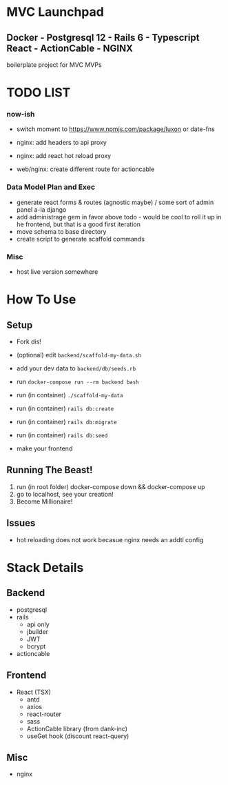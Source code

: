 # MVC Launchpad

## Docker - Postgresql 12 - Rails 6 - Typescript React - ActionCable - NGINX

boilerplate project for MVC MVPs

# TODO LIST

### now-ish

- switch moment to https://www.npmjs.com/package/luxon or date-fns

- nginx: add headers to api proxy
- nginx: add react hot reload proxy
- web/nginx: create different route for actioncable

### Data Model Plan and Exec

- generate react forms & routes (agnostic maybe) / some sort of admin panel a-la django
- add administrage gem in favor above todo - would be cool to roll it up in he frontend, but that is a good first iteration
- move schema to base directory
- create script to generate scaffold commands

### Misc

- host live version somewhere

# How To Use

## Setup

- Fork dis!
- (optional) edit `backend/scaffold-my-data.sh`
- add your dev data to `backend/db/seeds.rb`

- run `docker-compose run --rm backend bash`
- run (in container) `./scaffold-my-data`
- run (in container) `rails db:create`
- run (in container) `rails db:migrate`
- run (in container) `rails db:seed`

- make your frontend

## Running The Beast!

1. run (in root folder) docker-compose down && docker-compose up
2. go to localhost, see your creation!
3. Become Millionaire!

## Issues

- hot reloading does not work becasue nginx needs an addtl config

# Stack Details

## Backend

- postgresql
- rails
  - api only
  - jbuilder
  - JWT
  - bcrypt
- actioncable

## Frontend

- React (TSX)
  - antd
  - axios
  - react-router
  - sass
  - ActionCable library (from dank-inc)
  - useGet hook (discount react-query)

## Misc

- nginx
